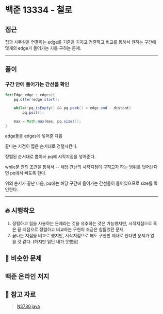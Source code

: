 # 백준 13334 - 철로

## 접근

집과 사무실을 연결하는 edge를 기준을 가지고 정렬하고 비교를 통해서 원하는 구간에 몇개의 edge가 들어가는 지를 구하는 문제. 


---
## 풀이

### 구간 안에 들어가는 간선을 확인

```java
for(Edge edge : edges){
    pq.offer(edge.start);

    while(!pq.isEmpty() && pq.peek() < edge.end - distant)
        pq.poll();

    max = Math.max(max, pq.size());
}
```

edge들을 edges에 넣어준 다음

끝나는 지점이 짧은 순서대로 정렬시킨다. 

정렬된 순서대로 뽑아서 pq에 시작지점을 넣어준다.

while문 안의 조건을 통해서 -- 해당 간선의 시작지점이 구하고자 하는 범위를 벗어난다면 pq에서 빼도록 한다.


위의 순서가 끝난 다음, pq에는 해당 구간에 들어가는 간선들이 들어있으므로 size를 확인한다.


--- 
## 🔥 시행착오

1. 정렬하고 힙을 사용하는 문제라는 것을 유추하는 것은 가능했지만, 시작지점으로 혹은 끝 지점으로 정렬하고 비교하는 구현이 조금은 힘들었던 문제.
2. 끝나는 지점을 비교로 했지만, 시작지점으로 해도 구현만 제대로 한다면 문제가 없을 것 같다. (하지만 일단 내가 못헀음)


## 🤭 비슷한 문제

백준 온라인 저지
- 


## 💌 참고 자료

> [N3780.java](https://github.com/Rurril/Problem-Solving/blob/Test/Problem-Solving/PS/DataStructure/N13334.java) 
